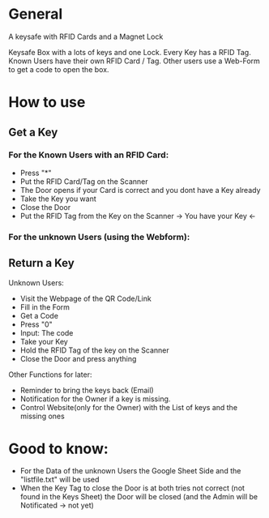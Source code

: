 # General
A keysafe with RFID Cards and a Magnet Lock

Keysafe Box with a lots of keys and one Lock. Every Key has a RFID Tag. Known Users have their own RFID Card / Tag. Other users use a Web-Form to get a code to open the box.

# How to use

## Get a Key
###    For the Known Users with an RFID Card:
- Press "*" 
- Put the RFID Card/Tag on the Scanner
- The Door opens if your Card is correct and you dont have a Key already
- Take the Key you want
- Close the Door
- Put the RFID Tag from the Key on the Scanner
    ->  You have your Key  <-

###    For the unknown Users (using the Webform):


## Return a Key

Unknown Users:
- Visit the Webpage of the QR Code/Link
- Fill in the Form
- Get a Code
- Press "0" 
- Input: The code
- Take your Key
- Hold the RFID Tag of the key on the Scanner
- Close the Door and press anything



Other Functions for later:
- Reminder to bring the keys back (Email)
- Notification for the Owner if a key is missing.
- Control Website(only for the Owner) with the List of keys and the missing ones


# Good to know:
- For the Data of the unknown Users the Google Sheet Side and the "listfile.txt" will be used
- When the Key Tag to close the Door is at both tries not correct (not found in the Keys Sheet) the Door will be closed (and the Admin will be Notificated -> not yet)